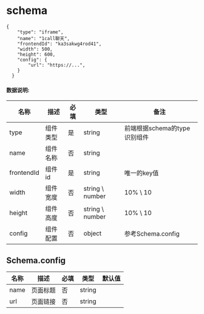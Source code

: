 # schema
```
{
    "type": "iframe",
    "name": "1call聊天",
    "frontendId": "ka3sakwg4rod41",
    "width": 500,
    "height": 600,
    "config": {
        "url": "https://...",
    }
  }
```

#### 数据说明:
| 名称 | 描述 | 必填 | 类型 | 备注 |
|--|--|--|--|--|
| type | 组件类型 | 是 | string | 前端根据schema的type识别组件 |
| name | 组件名称 | 否 | string |  |
| frontendId | 组件id | 是 | string | 唯一的key值 |
| width | 组件宽度 | 否 | string \ number | 10% \ 10 |
| height | 组件高度 | 否 | string \ number | 10% \ 10 |
| config | 组件配置 | 否 | object | 参考Schema.config |

## Schema.config
| 名称 | 描述 | 必填 | 类型 | 默认值 |
|--|--|--|--|--|
| name | 页面标题 | 否 | string |  |
| url | 页面链接 | 否 | string |  |
